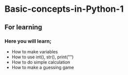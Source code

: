 # Basic-concepts-in-Python-1
## For learning
### Here you will learn;
* How to make variables
* How to use int(), str(), print("")
* How to do simple calculation
* How to make a guessing game
